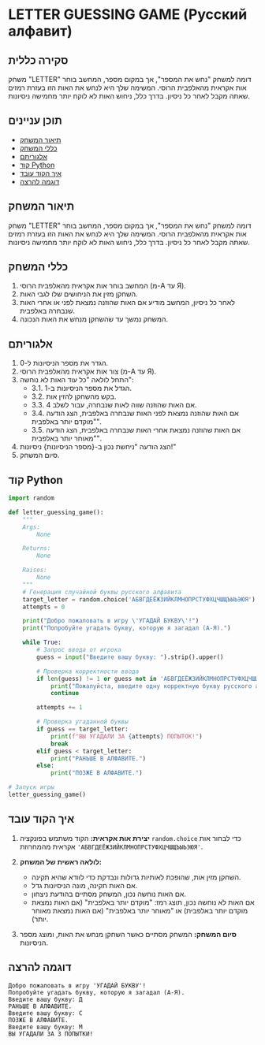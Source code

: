# LETTER GUESSING GAME (Русский алфавит)

## סקירה כללית

משחק "LETTER" דומה למשחק "נחש את המספר", אך במקום מספר, המחשב בוחר אות אקראית מהאלפבית הרוסי. המשימה שלך היא לנחש את האות הזו בעזרת רמזים שאתה מקבל לאחר כל ניסיון. בדרך כלל, ניחוש האות לא לוקח יותר מחמישה ניסיונות.

## תוכן עניינים

- [תיאור המשחק](#תיאור-המשחק)
- [כללי המשחק](#כללי-המשחק)
- [אלגוריתם](#אלגוריתם)
- [קוד Python](#קוד-python)
- [איך הקוד עובד](#איך-הקוד-עובד)
- [דוגמה להרצה](#דוגמה-להרצה)

## תיאור המשחק

משחק "LETTER" דומה למשחק "נחש את המספר", אך במקום מספר, המחשב בוחר אות אקראית מהאלפבית הרוסי. המשימה שלך היא לנחש את האות הזו בעזרת רמזים שאתה מקבל לאחר כל ניסיון. בדרך כלל, ניחוש האות לא לוקח יותר מחמישה ניסיונות.

## כללי המשחק

1. המחשב בוחר אות אקראית מהאלפבית הרוסי (מ-А עד Я).
2. השחקן מזין את הניחושים שלו לגבי האות.
3. לאחר כל ניסיון, המחשב מודיע אם האות שהוזנה נמצאת לפני או אחרי האות שנבחרה באלפבית.
4. המשחק נמשך עד שהשחקן מנחש את האות הנכונה.

## אלגוריתם

1. הגדר את מספר הניסיונות ל-0.
2. צור אות אקראית מהאלפבית הרוסי (מ-А עד Я).
3. התחל לולאה "כל עוד האות לא נוחשה":
   - 3.1. הגדל את מספר הניסיונות ב-1.
   - 3.2. בקש מהשחקן להזין אות.
   - 3.3. אם האות שהוזנה שווה לאות שנבחרה, עבור לשלב 4.
   - 3.4. אם האות שהוזנה נמצאת לפני האות שנבחרה באלפבית, הצג הודעה "מוקדם יותר באלפבית".
   - 3.5. אם האות שהוזנה נמצאת אחרי האות שנבחרה באלפבית, הצג הודעה "מאוחר יותר באלפבית".
4. הצג הודעה "ניחשת נכון ב-{מספר הניסיונות} ניסיונות!"
5. סיום המשחק.

## קוד Python

```python
import random

def letter_guessing_game():
    """
    Args:
        None

    Returns:
        None

    Raises:
        None
    """
    # Генерация случайной буквы русского алфавита
    target_letter = random.choice('АБВГДЕЁЖЗИЙКЛМНОПРСТУФХЦЧШЩЪЫЬЭЮЯ')
    attempts = 0

    print("Добро пожаловать в игру \'УГАДАЙ БУКВУ\'!")
    print("Попробуйте угадать букву, которую я загадал (А-Я).")

    while True:
        # Запрос ввода от игрока
        guess = input("Введите вашу букву: ").strip().upper()

        # Проверка корректности ввода
        if len(guess) != 1 or guess not in 'АБВГДЕЁЖЗИЙКЛМНОПРСТУФХЦЧШЩЪЫЬЭЮЯ':
            print("Пожалуйста, введите одну корректную букву русского алфавита (А-Я).")
            continue

        attempts += 1

        # Проверка угаданной буквы
        if guess == target_letter:
            print(f"ВЫ УГАДАЛИ ЗА {attempts} ПОПЫТОК!")
            break
        elif guess < target_letter:
            print("РАНЬШЕ В АЛФАВИТЕ.")
        else:
            print("ПОЗЖЕ В АЛФАВИТЕ.")

# Запуск игры
letter_guessing_game()
```

## איך הקוד עובד

1.  **יצירת אות אקראית:**
    הקוד משתמש בפונקציה `random.choice` כדי לבחור אות אקראית מהמחרוזת `'АБВГДЕЁЖЗИЙКЛМНОПРСТУФХЦЧШЩЪЫЬЭЮЯ'`.

2.  **לולאה ראשית של המשחק:**
    - השחקן מזין אות, שהופכת לאותיות גדולות ונבדקת כדי לוודא שהיא תקינה.
    - אם האות תקינה, מונה הניסיונות גדל.
    - אם האות נוחשה נכון, המשחק מסתיים בהודעת ניצחון.
    - אם האות לא נוחשה נכון, תוצג רמז: "מוקדם יותר באלפבית" (אם האות נמצאת מוקדם יותר באלפבית) או "מאוחר יותר באלפבית" (אם האות נמצאת מאוחר יותר).

3. **סיום המשחק:**
   המשחק מסתיים כאשר השחקן מנחש את האות, ומוצג מספר הניסיונות.

## דוגמה להרצה

```
Добро пожаловать в игру 'УГАДАЙ БУКВУ'!
Попробуйте угадать букву, которую я загадал (А-Я).
Введите вашу букву: Д
РАНЬШЕ В АЛФАВИТЕ.
Введите вашу букву: С
ПОЗЖЕ В АЛФАВИТЕ.
Введите вашу букву: М
ВЫ УГАДАЛИ ЗА 3 ПОПЫТКИ!